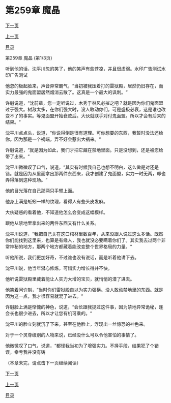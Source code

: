 <h1>第259章    魔晶</h1>
            <div><p><a href="./0775_%E7%AC%AC259%E7%AB%A0_%E9%AD%94%E6%99%B6.md">下一页</a></p><p><a href="./0773_%E7%AC%AC258%E7%AB%A0_%E7%94%9F%E4%B8%8D%E5%A6%82%E6%AD%BB.md">上一页</a></p><p><a href="../">目录</a></p></div>
            <div><p>第259章    魔晶 (第1/3页)</p><p>听到他的话，沈平川忽的笑了，他的笑声有些苍凉，并且很虚弱。水印广告测试水印广告测试</p><p>他忽的板起脸来，声音异常霸气，“当初被我压着打的雷狱殿，居然仍旧存在，而实力最强的鬼面盟居然烟消云散了。这真是一个最大的讽刺。“</p><p>许魁说道，“沈前辈，您一定听说过，木秀于林风必摧之吧？就是因为你们鬼面盟过于强大。树敌太多，在你们强大时，没人敢动你们。可是盛极必衰，这是谁也改变不了的事实。等鬼面盟开始衰败后。大伙就联手对付鬼面盟。所以才会有后来的结果。“</p><p>沈平川点点头，说道，“你说得倒是很有道理。可你想要的东西，我暂时没法还给你。因为那是一个祸端，弄不好会惹出大祸来。“</p><p>许魁说道，“就是因为如此，我们才把它藏在禁地里面。只是没想到，还是被您给带了出来。“</p><p>沈平川微微叹了口气，说道，“其实有时候我自己也想不明白，这么做是对还是错。就是因为从里面拿出那两件东西来，我才创建了鬼面盟，实力一时无两，却也弄得落到这种现场。“</p><p>他的目光落在自己那两只手臂上面。</p><p>他身上满是蚯蚓一样的纹理，看得人有些头皮发麻。</p><p>大伙疑惑的看着他，不知道他怎么会变成这幅模样。</p><p>跟他从禁地里拿出来的两件东西又有什么关系。</p><p>沈平川说道，“我把自己关在这口棺材里数百年，从来没跟人说过这么多话。既然你们能找到这里来，也算是有缘人，我也就没必要瞒着你们了。其实我去过两个非常神秘的地方，那两个地方都藏着能改变整个世界格局的力量。“</p><p>听他所说，我们更加好奇，不过谁也没有说话，而是听着他讲下去。</p><p>沈平川说，他当年潜心修炼，可惜实力增长得并不快。</p><p>他听说雷狱殿里藏着能让人实力大增的宝贝，就悄悄的潜了进去。</p><p>他笑着问许魁，“当时你们雷狱殿自以为实力强横。没人敢动禁地里的东西。就是因为这一点，我才很容易就混了进去。“</p><p>许魁脸上满是惭愧的神色，说道，“会长跟我提过这件事，因为禁地异常诡秘，连会长也很少进去，所以才让您有机可乘的。“</p><p>沈平川的脸立刻就沉了下来，甚至在他脸上，浮现出一丝惊恐的神色来。</p><p>对于一个灵尊级别的人物来说，已经没什么可以令他害怕的事情了。</p><p>他微微叹了口气，说道，“都怪我当初为了增强实力。不择手段，结果犯了个错误，幸亏我并没有铸</p><p>（本章未完，请点击下一页继续阅读）</p></div>
            <div><p><a href="./0775_%E7%AC%AC259%E7%AB%A0_%E9%AD%94%E6%99%B6.md">下一页</a></p><p><a href="./0773_%E7%AC%AC258%E7%AB%A0_%E7%94%9F%E4%B8%8D%E5%A6%82%E6%AD%BB.md">上一页</a></p><p><a href="../">目录</a></p></div>